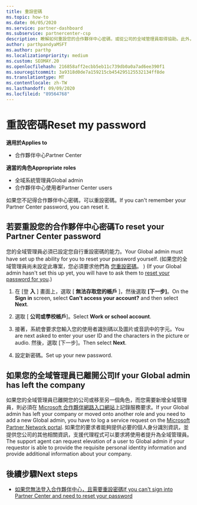 ```yaml
---
title: 重設密碼
ms.topic: how-to
ms.date: 06/05/2020
ms.service: partner-dashboard
ms.subservice: partnercenter-csp
description: 瞭解如何重設您的合作夥伴中心密碼，或從公司的全域管理員取得協助。此外，請瞭解如何新增合作夥伴中心全域管理員。
author: parthpandyaMSFT
ms.author: parthp
ms.localizationpriority: medium
ms.custom: SEOMAY.20
ms.openlocfilehash: 216858aff2ecbb5eb11c739db0a0a7ad6ee390f1
ms.sourcegitcommit: 3a9318d0de7a159215cb454295125532134ff8de
ms.translationtype: MT
ms.contentlocale: zh-TW
ms.lasthandoff: 09/09/2020
ms.locfileid: "89564768"
---
```

# <a name="reset-my-password"></a><span data-ttu-id="c82fb-103">重設密碼</span><span class="sxs-lookup"><span data-stu-id="c82fb-103">Reset my password</span></span>

<span data-ttu-id="c82fb-104">**適用於**</span><span class="sxs-lookup"><span data-stu-id="c82fb-104">**Applies to**</span></span>

- <span data-ttu-id="c82fb-105">合作夥伴中心</span><span class="sxs-lookup"><span data-stu-id="c82fb-105">Partner Center</span></span>
 
<span data-ttu-id="c82fb-106">**適當的角色**</span><span class="sxs-lookup"><span data-stu-id="c82fb-106">**Appropriate roles**</span></span>

- <span data-ttu-id="c82fb-107">全域系統管理員</span><span class="sxs-lookup"><span data-stu-id="c82fb-107">Global admin</span></span>
- <span data-ttu-id="c82fb-108">合作夥伴中心使用者</span><span class="sxs-lookup"><span data-stu-id="c82fb-108">Partner Center users</span></span>


<span data-ttu-id="c82fb-109">如果您不記得合作夥伴中心密碼，可以重設密碼。</span><span class="sxs-lookup"><span data-stu-id="c82fb-109">If you can't remember your Partner Center password, you can reset it.</span></span>

## <a name="to-reset-your-partner-center-password"></a><span data-ttu-id="c82fb-110">若要重設您的合作夥伴中心密碼</span><span class="sxs-lookup"><span data-stu-id="c82fb-110">To reset your Partner Center password</span></span>

<span data-ttu-id="c82fb-111">您的全域管理員必須已設定您自行重設密碼的能力。</span><span class="sxs-lookup"><span data-stu-id="c82fb-111">Your Global admin must have set up the ability for you to reset your password yourself.</span></span> <span data-ttu-id="c82fb-112"> (如果您的全域管理員尚未設定此專案，您必須要求他們為 [您重設密碼](reset-a-user-password.md)。 ) </span><span class="sxs-lookup"><span data-stu-id="c82fb-112">(If your Global admin hasn't set this up yet, you will have to ask them to [reset your password for you](reset-a-user-password.md).)</span></span>

1. <span data-ttu-id="c82fb-113">在 [登 **入** ] 畫面上，選取 [ **無法存取您的帳戶** ]，然後選取 **[下一步]**。</span><span class="sxs-lookup"><span data-stu-id="c82fb-113">On the **Sign in** screen, select **Can't access your account?** and then select **Next**.</span></span>

2. <span data-ttu-id="c82fb-114">選取 [ **公司或學校帳戶**]。</span><span class="sxs-lookup"><span data-stu-id="c82fb-114">Select **Work or school account**.</span></span>

3. <span data-ttu-id="c82fb-115">接著，系統會要求您輸入您的使用者識別碼以及圖片或音訊中的字元。</span><span class="sxs-lookup"><span data-stu-id="c82fb-115">You are next asked to enter your user ID and the characters in the picture or audio.</span></span> <span data-ttu-id="c82fb-116">然後，選取 [下一步]。</span><span class="sxs-lookup"><span data-stu-id="c82fb-116">Then select **Next**.</span></span>

4. <span data-ttu-id="c82fb-117">設定新密碼。</span><span class="sxs-lookup"><span data-stu-id="c82fb-117">Set up your new password.</span></span>

## <a name="if-your-global-admin-has-left-the-company"></a><span data-ttu-id="c82fb-118">如果您的全域管理員已離開公司</span><span class="sxs-lookup"><span data-stu-id="c82fb-118">If your Global admin has left the company</span></span>

<span data-ttu-id="c82fb-119">如果您的全域管理員已離開您的公司或移至另一個角色，而您需要新增全域管理員，則必須在 [Microsoft 合作夥伴網路入口網站](https://partner.microsoft.com/commercial#/)上記錄服務要求。</span><span class="sxs-lookup"><span data-stu-id="c82fb-119">If your Global admin has left your company or moved onto another role and you need to add a new Global admin, you have to log a service request on the [Microsoft Partner Network portal](https://partner.microsoft.com/commercial#/).</span></span> <span data-ttu-id="c82fb-120">如果您的要求者能夠提供必要的個人身分識別資訊，並提供您公司的其他相關資訊，支援代理程式可以要求將使用者提升為全域管理員。</span><span class="sxs-lookup"><span data-stu-id="c82fb-120">The support agent can request elevation of a user to Global admin if your requestor is able to provide the requisite personal identity information and provide additional information about your company.</span></span> 

## <a name="next-steps"></a><span data-ttu-id="c82fb-121">後續步驟</span><span class="sxs-lookup"><span data-stu-id="c82fb-121">Next steps</span></span>

- [<span data-ttu-id="c82fb-122">如果您無法登入合作夥伴中心，且需要重設密碼</span><span class="sxs-lookup"><span data-stu-id="c82fb-122">If you can't sign into Partner Center and need to reset your password</span></span>](unable-to-sign-in.md)